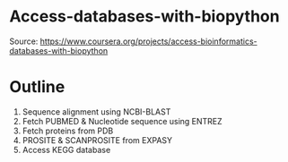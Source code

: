 # Access-databases-with-biopython
Source: https://www.coursera.org/projects/access-bioinformatics-databases-with-biopython

# Outline
1. Sequence alignment using NCBI-BLAST
2. Fetch PUBMED & Nucleotide sequence using ENTREZ
3. Fetch proteins from PDB
4. PROSITE & SCANPROSITE from EXPASY
5. Access KEGG database
